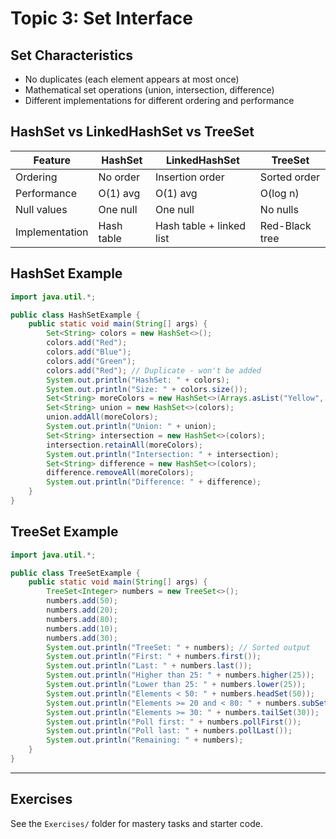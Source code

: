 # Topic 3: Set Interface

## Set Characteristics

- No duplicates (each element appears at most once)
- Mathematical set operations (union, intersection, difference)
- Different implementations for different ordering and performance

## HashSet vs LinkedHashSet vs TreeSet

| Feature | HashSet | LinkedHashSet | TreeSet |
|---------|---------|--------------|---------|
| Ordering | No order | Insertion order | Sorted order |
| Performance | O(1) avg | O(1) avg | O(log n) |
| Null values | One null | One null | No nulls |
| Implementation | Hash table | Hash table + linked list | Red-Black tree |

## HashSet Example

```java
import java.util.*;

public class HashSetExample {
    public static void main(String[] args) {
        Set<String> colors = new HashSet<>();
        colors.add("Red");
        colors.add("Blue");
        colors.add("Green");
        colors.add("Red"); // Duplicate - won't be added
        System.out.println("HashSet: " + colors);
        System.out.println("Size: " + colors.size());
        Set<String> moreColors = new HashSet<>(Arrays.asList("Yellow", "Blue", "Purple"));
        Set<String> union = new HashSet<>(colors);
        union.addAll(moreColors);
        System.out.println("Union: " + union);
        Set<String> intersection = new HashSet<>(colors);
        intersection.retainAll(moreColors);
        System.out.println("Intersection: " + intersection);
        Set<String> difference = new HashSet<>(colors);
        difference.removeAll(moreColors);
        System.out.println("Difference: " + difference);
    }
}
```

## TreeSet Example

```java
import java.util.*;

public class TreeSetExample {
    public static void main(String[] args) {
        TreeSet<Integer> numbers = new TreeSet<>();
        numbers.add(50);
        numbers.add(20);
        numbers.add(80);
        numbers.add(10);
        numbers.add(30);
        System.out.println("TreeSet: " + numbers); // Sorted output
        System.out.println("First: " + numbers.first());
        System.out.println("Last: " + numbers.last());
        System.out.println("Higher than 25: " + numbers.higher(25));
        System.out.println("Lower than 25: " + numbers.lower(25));
        System.out.println("Elements < 50: " + numbers.headSet(50));
        System.out.println("Elements >= 20 and < 80: " + numbers.subSet(20, 80));
        System.out.println("Elements >= 30: " + numbers.tailSet(30));
        System.out.println("Poll first: " + numbers.pollFirst());
        System.out.println("Poll last: " + numbers.pollLast());
        System.out.println("Remaining: " + numbers);
    }
}
```

---

## Exercises

See the `Exercises/` folder for mastery tasks and starter code. 